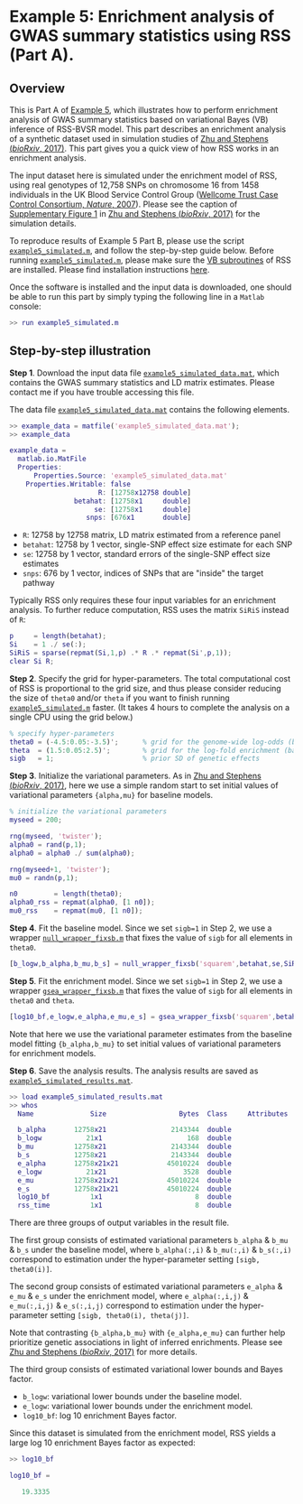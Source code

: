 [Zhu and Stephens (*bioRxiv*, 2017)]: https://doi.org/10.1101/160770
[`example5_simulated.m`]: https://github.com/stephenslab/rss/blob/master/examples/example5/example5_simulated.m
[`example5_simulated_data.mat`]: https://projects.rcc.uchicago.edu/mstephens/rss_wiki/example5/example5_simulated_data.mat
[`example5_simulated_results.mat`]: https://projects.rcc.uchicago.edu/mstephens/rss_wiki/example5/example5_simulated_results.mat
[Wellcome Trust Case Control Consortium, *Nature*, 2007]: https://www.ncbi.nlm.nih.gov/pubmed/17554300
[`null_wrapper_fixsb.m`]: https://github.com/stephenslab/rss/blob/master/src_vb/null_wrapper_fixsb.m
[`gsea_wrapper_fixsb.m`]: https://github.com/stephenslab/rss/blob/master/src_vb/gsea_wrapper_fixsb.m

# Example 5: Enrichment analysis of GWAS summary statistics using RSS (Part A).

## Overview

This is Part A of [Example 5](Example-5),
which illustrates how to perform enrichment analysis of
GWAS summary statistics based on variational Bayes (VB) inference of RSS-BVSR model.
This part describes an enrichment analysis of a synthetic dataset used in
simulation studies of [Zhu and Stephens (*bioRxiv*, 2017)][].
This part gives you a quick view of how RSS works in an enrichment analysis.

The input dataset here is simulated under the enrichment model of RSS,
using real genotypes of 12,758 SNPs on chromosome 16 from 1458 individuals
in the UK Blood Service Control Group ([Wellcome Trust Case Control Consortium, *Nature*, 2007][]).
Please see the caption of
[Supplementary Figure 1](https://www.biorxiv.org/content/biorxiv/suppl/2018/07/16/160770.DC2/160770-3.pdf)
in [Zhu and Stephens (*bioRxiv*, 2017)][] for the simulation details. 

To reproduce results of Example 5 Part B,
please use the script [`example5_simulated.m`][],
and follow the step-by-step guide below.
Before running [`example5_simulated.m`][], please make sure the
[VB subroutines](https://github.com/stephenslab/rss/tree/master/src_vb) of RSS are installed.
Please find installation instructions [here](RSS-via-VB).

Once the software is installed and the input data is downloaded,
one should be able to run this part by simply
typing the following line in a `Matlab` console:

```matlab
>> run example5_simulated.m
```

## Step-by-step illustration

**Step 1**. Download the input data file [`example5_simulated_data.mat`][],
which contains the GWAS summary statistics and LD matrix estimates.
Please contact me if you have trouble accessing this file.

The data file [`example5_simulated_data.mat`][] contains the following elements.

```matlab
>> example_data = matfile('example5_simulated_data.mat');
>> example_data

example_data =
  matlab.io.MatFile
  Properties:
      Properties.Source: 'example5_simulated_data.mat'
    Properties.Writable: false
                      R: [12758x12758 double]
                betahat: [12758x1     double]
                     se: [12758x1     double]
                   snps: [676x1       double]
```

- `R`: 12758 by 12758 matrix, LD matrix estimated from a reference panel
- `betahat`: 12758 by 1 vector, single-SNP effect size estimate for each SNP
- `se`: 12758 by 1 vector, standard errors of the single-SNP effect size estimates
- `snps`: 676 by 1 vector, indices of SNPs that are "inside" the target pathway

Typically RSS only requires these four input variables for an enrichment analysis.
To further reduce computation, RSS uses the matrix `SiRiS` instead of `R`:

```matlab
p     = length(betahat);
Si    = 1 ./ se(:);
SiRiS = sparse(repmat(Si,1,p) .* R .* repmat(Si',p,1));
clear Si R;
```

**Step 2**. Specify the grid for hyper-parameters.
The total computational cost of RSS is proportional to the grid size,
and thus please consider reducing the size of `theta0` and/or `theta`
if you want to finish running [`example5_simulated.m`][] faster.
(It takes 4 hours to complete the analysis on a single CPU using the grid below.)

```matlab
% specify hyper-parameters
theta0 = (-4.5:0.05:-3.5)';      % grid for the genome-wide log-odds (base 10)
theta  = (1.5:0.05:2.5)';        % grid for the log-fold enrichment (base 10)
sigb   = 1;                      % prior SD of genetic effects
```

**Step 3**. Initialize the variational parameters.
As in [Zhu and Stephens (*bioRxiv*, 2017)][], here we use a simple random start
to set initial values of variational parameters `{alpha,mu}` for baseline models.

```matlab
% initialize the variational parameters
myseed = 200;

rng(myseed, 'twister');
alpha0 = rand(p,1);
alpha0 = alpha0 ./ sum(alpha0);

rng(myseed+1, 'twister');
mu0 = randn(p,1);

n0         = length(theta0);
alpha0_rss = repmat(alpha0, [1 n0]);
mu0_rss    = repmat(mu0, [1 n0]);
```

**Step 4**. Fit the baseline model.
Since we set `sigb=1` in Step 2, we use a wrapper [`null_wrapper_fixsb.m`][]
that fixes the value of `sigb` for all elements in `theta0`.

```matlab
[b_logw,b_alpha,b_mu,b_s] = null_wrapper_fixsb('squarem',betahat,se,SiRiS,sigb,theta0,alpha0_rss,mu0_rss);
```

**Step 5**. Fit the enrichment model.
Since we set `sigb=1` in Step 2, we use a wrapper [`gsea_wrapper_fixsb.m`][]
that fixes the value of `sigb` for all elements in `theta0` and `theta`.

```matlab
[log10_bf,e_logw,e_alpha,e_mu,e_s] = gsea_wrapper_fixsb('squarem',betahat,se,SiRiS,snps,sigb,theta0,theta,b_logw,b_alpha,b_mu);
```

Note that here we use the variational parameter estimates
from the baseline model fitting `{b_alpha,b_mu}` to set
initial values of variational parameters for enrichment models.

**Step 6**. Save the analysis results.
The analysis results are saved as [`example5_simulated_results.mat`][].

```matlab
>> load example5_simulated_results.mat
>> whos
  Name              Size                  Bytes  Class     Attributes

  b_alpha       12758x21                2143344  double
  b_logw           21x1                     168  double
  b_mu          12758x21                2143344  double
  b_s           12758x21                2143344  double
  e_alpha       12758x21x21            45010224  double
  e_logw           21x21                   3528  double
  e_mu          12758x21x21            45010224  double
  e_s           12758x21x21            45010224  double
  log10_bf          1x1                       8  double
  rss_time          1x1                       8  double
```

There are three groups of output variables in the result file.

The first group consists of estimated variational parameters
`b_alpha` & `b_mu` & `b_s` under the baseline model,
where `b_alpha(:,i)` & `b_mu(:,i)` & `b_s(:,i)` correspond to
estimation under the hyper-parameter setting `[sigb, theta0(i)]`.

The second group consists of estimated variational parameters
`e_alpha` & `e_mu` & `e_s` under the enrichment model,
where `e_alpha(:,i,j)` & `e_mu(:,i,j)` & `e_s(:,i,j)` correspond to
estimation under the hyper-parameter setting `[sigb, theta0(i), theta(j)]`.

Note that contrasting `{b_alpha,b_mu}` with `{e_alpha,e_mu}` can further
help prioritize genetic associations in light of inferred enrichments.
Please see [Zhu and Stephens (*bioRxiv*, 2017)][] for more details.

The third group consists of estimated variational lower bounds and Bayes factor.

- `b_logw`: variational lower bounds under the baseline model.
- `e_logw`: variational lower bounds under the enrichment model.
- `log10_bf`: log 10 enrichment Bayes factor.

Since this dataset is simulated from the enrichment model,
RSS yields a large log 10 enrichment Bayes factor as expected:

```matlab
>> log10_bf

log10_bf =

   19.3335
```
